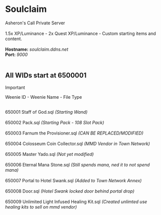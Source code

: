 # Soulclaim
Asheron's Call Private Server<BR><BR>
1.5x XP/Luminance - 2x Quest XP/Luminance - Custom starting items and content.<BR><BR>
**Hostname:** *soulclaim.ddns.net<BR>*
**Port:** *9000*<BR><BR>

## All WIDs start at 6500001
> [!IMPORTANT]
> Weenie ID - Weenie Name - File Type<BR><BR>

650001 Staff of God.sql                          *(Starting Wand)<BR><BR>*
650002 Pack.sql                                  *(Starting Pack - 108 Slot Pack)<BR><BR>*
650003 Farnum the Provisioner.sql               *(CAN BE REPLACED/MODIFIED)<BR><BR>*
650004 Colosseum Coin Collector.sql             *(MMD Vendor in Town Network)<BR><BR>*
650005 Master Yado.sql                          *(Not yet modified)<BR><BR>*
650006 Eternal Mana Stone.sql                   *(Still spends mana, ned it to not spend mana)<BR><BR>*
650007 Portal to Hotel Swank.sql                *(Added to Town Network Annex)<BR><BR>*
650008 Door.sql                                 *(Hotel Swank locked door behind portal drop)<BR><BR>*
650009 Unlimited Light Infused Healing Kit.sql  *(Created unlimted use healing kits to sell on mmd vendor)<BR>*

